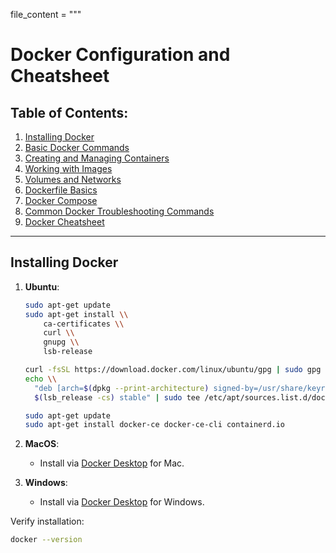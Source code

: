 file_content = """
# Docker Configuration and Cheatsheet

## Table of Contents:
1. [Installing Docker](#installing-docker)
2. [Basic Docker Commands](#basic-docker-commands)
3. [Creating and Managing Containers](#creating-and-managing-containers)
4. [Working with Images](#working-with-images)
5. [Volumes and Networks](#volumes-and-networks)
6. [Dockerfile Basics](#dockerfile-basics)
7. [Docker Compose](#docker-compose)
8. [Common Docker Troubleshooting Commands](#common-docker-troubleshooting-commands)
9. [Docker Cheatsheet](#docker-cheatsheet)

---

## Installing Docker

1. **Ubuntu**:
    ```bash
    sudo apt-get update
    sudo apt-get install \\
        ca-certificates \\
        curl \\
        gnupg \\
        lsb-release

    curl -fsSL https://download.docker.com/linux/ubuntu/gpg | sudo gpg --batch --yes --dearmor -o /usr/share/keyrings/docker-archive-keyring.gpg
    echo \\
      "deb [arch=$(dpkg --print-architecture) signed-by=/usr/share/keyrings/docker-archive-keyring.gpg] https://download.docker.com/linux/ubuntu \\
      $(lsb_release -cs) stable" | sudo tee /etc/apt/sources.list.d/docker.list > /dev/null

    sudo apt-get update
    sudo apt-get install docker-ce docker-ce-cli containerd.io
    ```

2. **MacOS**:
   - Install via [Docker Desktop](https://www.docker.com/products/docker-desktop) for Mac.

3. **Windows**:
   - Install via [Docker Desktop](https://www.docker.com/products/docker-desktop) for Windows.

Verify installation:
```bash
docker --version
